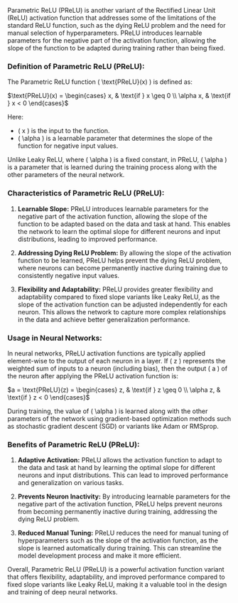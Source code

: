 Parametric ReLU (PReLU) is another variant of the Rectified Linear Unit (ReLU) activation function that addresses some of the limitations of the standard ReLU function, such as the dying ReLU problem and the need for manual selection of hyperparameters. PReLU introduces learnable parameters for the negative part of the activation function, allowing the slope of the function to be adapted during training rather than being fixed.

### Definition of Parametric ReLU (PReLU):

The Parametric ReLU function \( \text{PReLU}(x) \) is defined as:

$\text{PReLU}(x) = \begin{cases} x, & \text{if } x \geq 0 \\ \alpha x, & \text{if } x < 0 \end{cases}$

Here:
- \( x \) is the input to the function.
- \( \alpha \) is a learnable parameter that determines the slope of the function for negative input values.

Unlike Leaky ReLU, where \( \alpha \) is a fixed constant, in PReLU, \( \alpha \) is a parameter that is learned during the training process along with the other parameters of the neural network.

### Characteristics of Parametric ReLU (PReLU):

1. **Learnable Slope:** PReLU introduces learnable parameters for the negative part of the activation function, allowing the slope of the function to be adapted based on the data and task at hand. This enables the network to learn the optimal slope for different neurons and input distributions, leading to improved performance.

2. **Addressing Dying ReLU Problem:** By allowing the slope of the activation function to be learned, PReLU helps prevent the dying ReLU problem, where neurons can become permanently inactive during training due to consistently negative input values.

3. **Flexibility and Adaptability:** PReLU provides greater flexibility and adaptability compared to fixed slope variants like Leaky ReLU, as the slope of the activation function can be adjusted independently for each neuron. This allows the network to capture more complex relationships in the data and achieve better generalization performance.

### Usage in Neural Networks:

In neural networks, PReLU activation functions are typically applied element-wise to the output of each neuron in a layer. If \( z \) represents the weighted sum of inputs to a neuron (including bias), then the output \( a \) of the neuron after applying the PReLU activation function is:

$a = \text{PReLU}(z) = \begin{cases} z, & \text{if } z \geq 0 \\ \alpha z, & \text{if } z < 0 \end{cases}$

During training, the value of \( \alpha \) is learned along with the other parameters of the network using gradient-based optimization methods such as stochastic gradient descent (SGD) or variants like Adam or RMSprop.

### Benefits of Parametric ReLU (PReLU):

1. **Adaptive Activation:** PReLU allows the activation function to adapt to the data and task at hand by learning the optimal slope for different neurons and input distributions. This can lead to improved performance and generalization on various tasks.

2. **Prevents Neuron Inactivity:** By introducing learnable parameters for the negative part of the activation function, PReLU helps prevent neurons from becoming permanently inactive during training, addressing the dying ReLU problem.

3. **Reduced Manual Tuning:** PReLU reduces the need for manual tuning of hyperparameters such as the slope of the activation function, as the slope is learned automatically during training. This can streamline the model development process and make it more efficient.

Overall, Parametric ReLU (PReLU) is a powerful activation function variant that offers flexibility, adaptability, and improved performance compared to fixed slope variants like Leaky ReLU, making it a valuable tool in the design and training of deep neural networks.